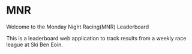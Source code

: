 MNR
===

Welcome to the Monday Night Racing(MNR) Leaderboard

This is a leaderboard web application to track results from a weekly race league at Ski Ben Eoin.
